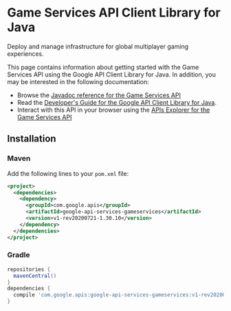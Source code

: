 # Game Services API Client Library for Java

Deploy and manage infrastructure for global multiplayer gaming experiences.

This page contains information about getting started with the Game Services API
using the Google API Client Library for Java. In addition, you may be interested
in the following documentation:

* Browse the [Javadoc reference for the Game Services API][javadoc]
* Read the [Developer's Guide for the Google API Client Library for Java][google-api-client].
* Interact with this API in your browser using the [APIs Explorer for the Game Services API][api-explorer]

## Installation

### Maven

Add the following lines to your `pom.xml` file:

```xml
<project>
  <dependencies>
    <dependency>
      <groupId>com.google.apis</groupId>
      <artifactId>google-api-services-gameservices</artifactId>
      <version>v1-rev20200721-1.30.10</version>
    </dependency>
  </dependencies>
</project>
```

### Gradle

```gradle
repositories {
  mavenCentral()
}
dependencies {
  compile 'com.google.apis:google-api-services-gameservices:v1-rev20200721-1.30.10'
}
```

[javadoc]: https://googleapis.dev/java/google-api-services-gameservices/latest/index.html
[google-api-client]: https://github.com/googleapis/google-api-java-client/
[api-explorer]: https://developers.google.com/apis-explorer/#p/gameservices/v1/
